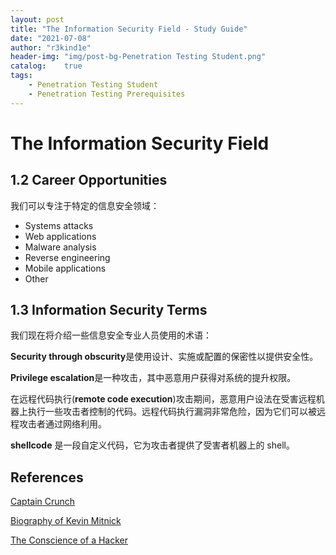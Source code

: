 ```yaml
---
layout: post
title: "The Information Security Field - Study Guide"
date: "2021-07-08"
author: "r3kind1e"
header-img: "img/post-bg-Penetration Testing Student.png"
catalog:    true
tags:
    - Penetration Testing Student
    - Penetration Testing Prerequisites
---
```


# The Information Security Field

## 1.2 Career Opportunities

我们可以专注于特定的信息安全领域：

* Systems attacks
* Web applications
* Malware analysis
* Reverse engineering
* Mobile applications
* Other



## 1.3 Information Security Terms

我们现在将介绍一些信息安全专业人员使用的术语：

**Security through obscurity**是使用设计、实施或配置的保密性以提供安全性。

**Privilege escalation**是一种攻击，其中恶意用户获得对系统的提升权限。

在远程代码执行(**remote code execution**)攻击期间，恶意用户设法在受害远程机器上执行一些攻击者控制的代码。远程代码执行漏洞非常危险，因为它们可以被远程攻击者通过网络利用。

**shellcode** 是一段自定义代码，它为攻击者提供了受害者机器上的 shell。



## References

[Captain Crunch](https://en.wikipedia.org/wiki/John_Draper)

[Biography of Kevin Mitnick](https://www.mitnicksecurity.com/about-kevin-mitnick-mitnick-security)

[The Conscience of a Hacker](http://phrack.org/issues/7/3.html)

